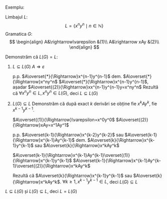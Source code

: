 Exemplu:

Limbajul $L$:
$$L=\{x^ny^n\mid n\in\mathbb{N}\}$$
Gramatica $G$:
$$
\begin{align}
A&\rightarrow\varepsilon &(1)\\
A&\rightarrow xAy &(2)\\
\end{align}
$$

Demonstrăm că $L(G)=L$:

1. $L\subseteq L(G)$
   $A\Rightarrow \varepsilon$
   
   p.p. $A\overset{*}{\Rightarrow}x^{n-1}y^{n-1}$
   dem. $A\overset{*}{\Rightarrow}x^ny^n$
   $A\overset{*}{\Rightarrow}x^{n-1}y^{n-1}$, așadar $A\overset{(2)}{\Rightarrow}xx^{n-1}y^{n-1}y=x^ny^n$
   Rezultă că $\forall x^ny^n\in L,x^ny^n\in L(G)$, deci $L\subseteq L(G)$
2. $L(G)\subseteq L$
   Demonstrăm că după exact $k$ derivări se obține fie $x^kAy^k$, fie $x^{k-1}y^{k-1}$.
   
   $A\overset{(1)}{\Rightarrow}\varepsilon=x^0y^0$
   $A\overset{(2)}{\Rightarrow}xAy=x^1Ay^1$
   
   p.p. $A\overset{k-1}{\Rightarrow}x^{k-2}y^{k-2}$ sau $A\overset{k-1}{\Rightarrow}x^{k-1}Ay^{k-1}$
   dem. $A\overset{k}{\Rightarrow}x^{k-1}y^{k-1}$ sau $A\overset{k}{\Rightarrow}x^kAy^k$
   
   $A\overset{k-1}{\Rightarrow}x^{k-1}Ay^{k-1}\overset{(1)}{\Rightarrow}x^{k-1}y^{k-1}$
   $A\overset{k-1}{\Rightarrow}x^{k-1}Ay^{k-1}\overset{(2)}{\Rightarrow}x^kAy^k$
   
   Rezultă că $A\overset{k}{\Rightarrow}x^{k-1}y^{k-1}$ sau $A\overset{k}{\Rightarrow}x^kAy^k$.
   $\forall k\ge1, x^{k-1}y^{k-1}\in L$, deci $L(G)\subseteq L$

$L\subseteq L(G)$ și $L(G)\subseteq L$, deci $L=L(G)$